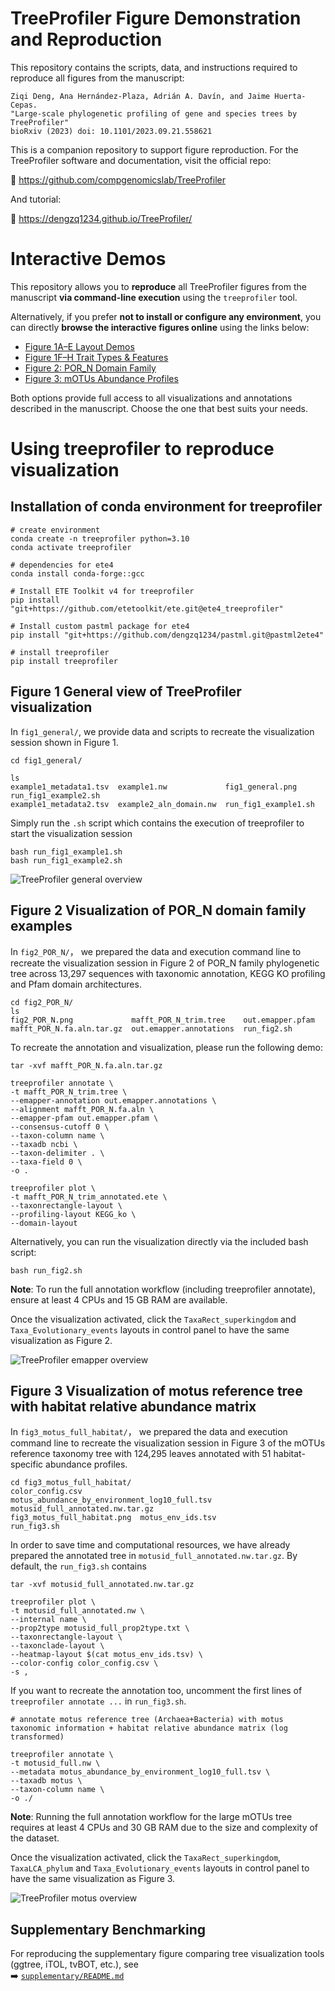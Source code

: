 # TreeProfiler Figure Demonstration and Reproduction

This repository contains the scripts, data, and instructions required to reproduce all figures from the manuscript:

```
Ziqi Deng, Ana Hernández-Plaza, Adrián A. Davín, and Jaime Huerta-Cepas.
"Large-scale phylogenetic profiling of gene and species trees by TreeProfiler"  
bioRxiv (2023) doi: 10.1101/2023.09.21.558621
```

This is a companion repository to support figure reproduction. For the TreeProfiler software and documentation, visit the official repo:

🔗 https://github.com/compgenomicslab/TreeProfiler

And tutorial:

🔗 https://dengzq1234.github.io/TreeProfiler/

# Interactive Demos
This repository allows you to **reproduce** all TreeProfiler figures from the manuscript **via command-line execution** using the `treeprofiler` tool.

Alternatively, if you prefer **not to install or configure any environment**, you can directly **browse the interactive figures online** using the links below:

- [Figure 1A–E Layout Demos](https://treeprofiler_ex1.cgmlab.org/)
- [Figure 1F–H Trait Types & Features](https://treeprofiler_ex2.cgmlab.org/)
- [Figure 2: POR_N Domain Family](https://treeprofiler_ex3.cgmlab.org/)
- [Figure 3: mOTUs Abundance Profiles](https://treeprofiler_ex4.cgmlab.org/)

Both options provide full access to all visualizations and annotations described in the manuscript. Choose the one that best suits your needs.

# Using treeprofiler to reproduce visualization
## Installation of conda environment for treeprofiler

```
# create environment
conda create -n treeprofiler python=3.10
conda activate treeprofiler

# dependencies for ete4
conda install conda-forge::gcc

# Install ETE Toolkit v4 for treeprofiler
pip install "git+https://github.com/etetoolkit/ete.git@ete4_treeprofiler"

# Install custom pastml package for ete4
pip install "git+https://github.com/dengzq1234/pastml.git@pastml2ete4"

# install treeprofiler 
pip install treeprofiler
```

## Figure 1 General view of TreeProfiler visualization 
In `fig1_general/`, we provide data and scripts to recreate the visualization session shown in Figure 1.

```
cd fig1_general/

ls
example1_metadata1.tsv  example1.nw             fig1_general.png      run_fig1_example2.sh
example1_metadata2.tsv  example2_aln_domain.nw  run_fig1_example1.sh
```

Simply run the `.sh` script which contains the execution of treeprofiler to start the visualization session

```
bash run_fig1_example1.sh
bash run_fig1_example2.sh
```
![TreeProfiler general overview](https://github.com/dengzq1234/treeprofiler_paper/blob/main/fig1_general/fig1_general.png?raw=true)

## Figure 2 Visualization of POR_N domain family examples 
In `fig2_POR_N/`， we prepared the data and execution command line to recreate the visualization session in Figure 2 of POR_N family phylogenetic tree across 13,297 sequences with taxonomic annotation, KEGG KO profiling and Pfam domain architectures.

```
cd fig2_POR_N/
ls
fig2_POR_N.png             mafft_POR_N_trim.tree    out.emapper.pfam
mafft_POR_N.fa.aln.tar.gz  out.emapper.annotations  run_fig2.sh
```

To recreate the annotation and visualization, please run the following demo:

```
tar -xvf mafft_POR_N.fa.aln.tar.gz

treeprofiler annotate \
-t mafft_POR_N_trim.tree \
--emapper-annotation out.emapper.annotations \
--alignment mafft_POR_N.fa.aln \
--emapper-pfam out.emapper.pfam \
--consensus-cutoff 0 \
--taxon-column name \
--taxadb ncbi \
--taxon-delimiter . \
--taxa-field 0 \
-o .

treeprofiler plot \
-t mafft_POR_N_trim_annotated.ete \
--taxonrectangle-layout \
--profiling-layout KEGG_ko \
--domain-layout
```

Alternatively, you can run the visualization directly via the included bash script:
```
bash run_fig2.sh
```

**Note**: To run the full annotation workflow (including treeprofiler annotate), ensure at least 4 CPUs and 15 GB RAM are available.

Once the visualization activated, click the `TaxaRect_superkingdom` and `Taxa_Evolutionary_events` layouts in control panel to have the same visualization as Figure 2. 

![TreeProfiler emapper  overview](https://github.com/dengzq1234/treeprofiler_paper/blob/main/fig2_POR_N/fig2_POR_N.png?raw=true)

## Figure 3 Visualization of motus reference tree with habitat relative abundance matrix
In `fig3_motus_full_habitat/`， we prepared the data and execution command line to recreate the visualization session in Figure 3 of the mOTUs reference taxonomy tree with 124,295 leaves annotated with 51 habitat-specific abundance profiles.

```
cd fig3_motus_full_habitat/
color_config.csv             motus_abundance_by_environment_log10_full.tsv  motusid_full_annotated.nw.tar.gz
fig3_motus_full_habitat.png  motus_env_ids.tsv                              run_fig3.sh
```

In order to save time and computational resources, we have already prepared the annotated tree in `motusid_full_annotated.nw.tar.gz`. By default, the `run_fig3.sh` contains
```
tar -xvf motusid_full_annotated.nw.tar.gz

treeprofiler plot \
-t motusid_full_annotated.nw \
--internal name \
--prop2type motusid_full_prop2type.txt \
--taxonrectangle-layout \
--taxonclade-layout \
--heatmap-layout $(cat motus_env_ids.tsv) \
--color-config color_config.csv \
-s ,
```


If you want to recreate the annotation too, uncomment the first lines of `treeprofiler annotate ...` in `run_fig3.sh`.
```
# annotate motus reference tree (Archaea+Bacteria) with motus taxonomic information + habitat relative abundance matrix (log transformed)

treeprofiler annotate \
-t motusid_full.nw \
--metadata motus_abundance_by_environment_log10_full.tsv \
--taxadb motus \
--taxon-column name \
-o ./

```
**Note**: Running the full annotation workflow for the large mOTUs tree requires at least 4 CPUs and 30 GB RAM due to the size and complexity of the dataset.

Once the visualization activated, click the `TaxaRect_superkingdom`, `TaxaLCA_phylum` and `Taxa_Evolutionary_events` layouts in control panel to have the same visualization as Figure 3. 

![TreeProfiler motus overview](https://github.com/dengzq1234/treeprofiler_paper/blob/main/fig3_motus_full_habitat/fig3_motus_full_habitat.png?raw=true)



## Supplementary Benchmarking

For reproducing the supplementary figure comparing tree visualization tools (ggtree, iTOL, tvBOT, etc.), see  
➡️ [`supplementary/README.md`](./supplementary/README.md)



